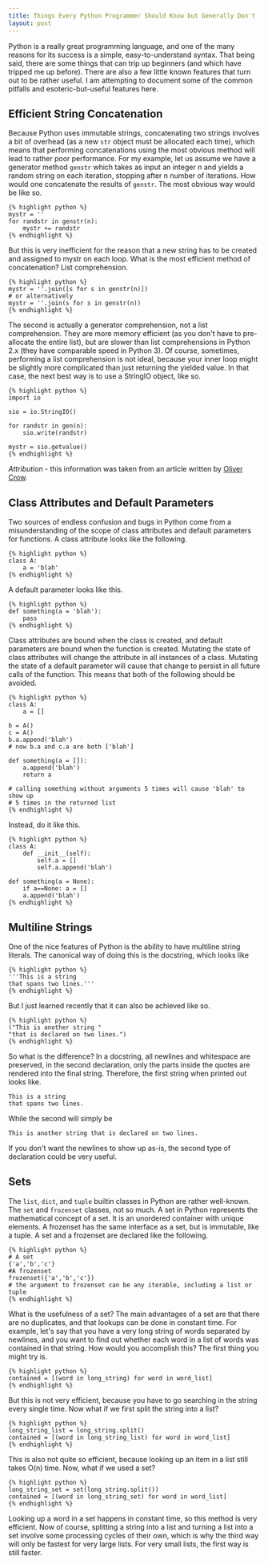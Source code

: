 ```yaml
---
title: Things Every Python Programmer Should Know but Generally Don't
layout: post 
---
```


Python is a really great programming language, and one of the many reasons
for its success is a simple, easy-to-understand syntax. That being said,
there are some things that can trip up beginners (and which have tripped me
up before). There are also a few little known features that turn out to be 
rather useful. I am attempting to document some of the common pitfalls and
esoteric-but-useful features here.

## Efficient String Concatenation

Because Python uses immutable strings, concatenating two strings involves a
bit of overhead (as a new `str` object must be allocated each time), which
means that performing concatenations using the most obvious method will lead
to rather poor performance. For my example, let us assume we have a generator
method `genstr` which takes as input an integer n and yields a random string on 
each iteration, stopping after n number of iterations. How would one concatenate
the results of `genstr`. The most obvious way would be like so.

	{% highlight python %}
    mystr = ''
	for randstr in genstr(n):
		mystr += randstr
	{% endhighlight %}

But this is very inefficient for the reason that a new string has to be created
and assigned to mystr on each loop. What is the most efficient method of 
concatenation? List comprehension.

    {% highlight python %}
	mystr = ''.join([s for s in genstr(n)])
	# or alternatively
	mystr = ''.join(s for s in genstr(n))
    {% endhighlight %}

The second is actually a generator comprehension, not a list comprehension. 
They are more memory efficient (as you don't have to pre-allocate the entire
list), but are slower than list comprehensions in Python 2.x (they have 
comparable speed in Python 3). Of course, sometimes, performing a list 
comprehension is not ideal, because your inner loop might be slightly more
complicated than just returning the yielded value. In that case, the next
best way is to use a StringIO object, like so.

	{% highlight python %}
    import io

	sio = io.StringIO()

	for randstr in gen(n):
		sio.write(randstr)

	mystr = sio.getvalue()
	{% endhighlight %}

*Attribution* - this information was taken from an article written by 
[Oliver Crow](http://www.skymind.com/~ocrow/python_string/).

## Class Attributes and Default Parameters

Two sources of endless confusion and bugs in Python come from a misunderstanding
of the scope of class attributes and default parameters for functions. A class
attribute looks like the following.

	{% highlight python %}
	class A:
		a = 'blah'
	{% endhighlight %}

A default parameter looks like this.
	
	{% highlight python %}
	def something(a = 'blah'):
		pass
	{% endhighlight %}

Class attributes are bound when the class is created, and default parameters
are bound when the function is created. Mutating the state of class attributes
will change the attribute in all instances of a class. Mutating the state of a
default parameter will cause that change to persist in all future calls of the
function. This means that both of the following should be avoided.

	{% highlight python %}
	class A:
		a = []
	
	b = A()
	c = A()
	b.a.append('blah')
	# now b.a and c.a are both ['blah']

	def something(a = []):
		a.append('blah')
		return a

	# calling something without arguments 5 times will cause 'blah' to show up
	# 5 times in the returned list
	{% endhighlight %}

Instead, do it like this. 

	{% highlight python %}
	class A:
		def __init__(self):
			self.a = []
			self.a.append('blah')

	def something(a = None):
		if a==None: a = []
		a.append('blah')
	{% endhighlight %}

## Multiline Strings

One of the nice features of Python is the ability to have multiline string 
literals. The canonical way of doing this is the docstring, which looks like

    {% highlight python %}
    '''This is a string
    that spans two lines.'''
    {% endhighlight %}

But I just learned recently that it can also be achieved like so.

    {% highlight python %}
    ("This is another string "
    "that is declared on two lines.")
    {% endhighlight %}

So what is the difference? In a docstring, all newlines and whitespace are
preserved, in the second declaration, only the parts inside the quotes are 
rendered into the final string. Therefore, the first string when printed out
looks like.

    This is a string
    that spans two lines.

While the second will simply be

    This is another string that is declared on two lines.

If you don't want the newlines to show up as-is, the second type of declaration
could be very useful.

## Sets

The `list`, `dict`, and `tuple` builtin classes in Python are rather well-known. 
The `set` and `frozenset` classes, not so much. A set in Python represents the
mathematical concept of a set. It is an unordered container with unique elements.
A frozenset has the same interface as a set, but is immutable, like a tuple.
A set and a frozenset are declared like the following.

    {% highlight python %}
    # A set
    {'a','b','c'}
    #A frozenset
    frozenset({'a','b','c'}) 
    # the argument to frozenset can be any iterable, including a list or tuple
    {% endhighlight %}

What is the usefulness of a set? The main advantages of a set are that there
are no duplicates, and that lookups can be done in constant time. For example,
let's say that you have a very long string of words separated by newlines, and 
you want to find out whether each word in a list of words was contained in that
string. How would you accomplish this? The first thing you might try is.

    {% highlight python %}
    contained = [(word in long_string) for word in word_list]
    {% endhighlight %}

But this is not very efficient, because you have to go searching in the string
every single time. Now what if we first split the string into a list?

    {% highlight python %}
    long_string_list = long_string.split()
    contained = [(word in long_string_list) for word in word_list]
    {% endhighlight %}

This is also not quite so efficient, because looking up an item in a list still
takes O(n) time. Now, what if we used a set?

    {% highlight python %}
    long_string_set = set(long_string.split())
    contained = [(word in long_string_set) for word in word_list]
    {% endhighlight %}

Looking up a word in a set happens in constant time, so this method is very
efficient. Now of course, splitting a string into a list and turning a list 
into a set involve some processing cycles of their own, which is why the third
way will only be fastest for very large lists. For very small lists, the first
way is still faster.

